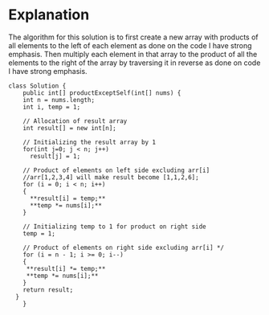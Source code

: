 # Explanation
The algorithm for this solution is to first create a new array with products of all elements to the left of each element as done on the code I have strong emphasis. Then multiply each element in that array to the product of all the elements to the right of the array by traversing it in reverse as done on code I have strong emphasis.
```
class Solution {
    public int[] productExceptSelf(int[] nums) {
    int n = nums.length;
    int i, temp = 1; 

    // Allocation of result array
    int result[] = new int[n]; 

    // Initializing the result array by 1
    for(int j=0; j < n; j++) 
      result[j] = 1; 

    // Product of elements on left side excluding arr[i]
    //arr[1,2,3,4] will make result become [1,1,2,6];
    for (i = 0; i < n; i++)  
    { 
      **result[i] = temp;**
      **temp *= nums[i];**
    } 

    // Initializing temp to 1 for product on right side
    temp = 1; 

    // Product of elements on right side excluding arr[i] */
    for (i = n - 1; i >= 0; i--)  
    { 
     **result[i] *= temp;**
     **temp *= nums[i];**
    } 
    return result; 
  } 
    }
  ```
